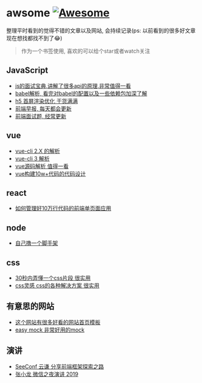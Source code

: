 # awsome [![Awesome](https://cdn.rawgit.com/sindresorhus/awesome/d7305f38d29fed78fa85652e3a63e154dd8e8829/media/badge.svg)](https://github.com/sindresorhus/awesome)
整理平时看到的觉得不错的文章以及网站, 会持续记录(ps: 以前看到的很多好文章现在想找都找不到了:joy:)

> 作为一个书签使用, 喜欢的可以给个star或者watch关注


## JavaScript
- [js的面试宝典,讲解了很多api的原理,非常值得一看](https://yuchengkai.cn/docs/frontend/#%E5%86%85%E7%BD%AE%E7%B1%BB%E5%9E%8B)
- [babel解析, 看完对babel的配置以及一些依赖包加深了解](https://github.com/sunyongjian/blog/issues/30)
- [h5 首屏渲染优化 干货满满](https://juejin.im/post/5c3ff18b6fb9a04a0a5f76aa)
- [前端早报, 每天都会更新](https://wubaiqing.github.io/zaobao/)
- [前端面试题, 经常更新](https://finget.github.io/2019/01/15/interview-questions/)

## vue
- [vue-cli 2.X 的解析](https://juejin.im/post/5b2872516fb9a00e8626e34f)
- [vue-cli 3 解析](https://juejin.im/post/5bdec6e8e51d4505327a8952)
- [vue源码解析 值得一看](http://hcysun.me/vue-design/)
- [vue构建10w+代码的代码设计](https://juejin.im/post/5b29c3bde51d45588d4d7110)

## react
- [如何管理好10万行代码的前端单页面应用](https://juejin.im/post/59cb0d0b5188257e876a2d27)

## node
- [自己撸一个脚手架](https://segmentfault.com/a/1190000006190814)

## css
- [30秒内弄懂一个css片段 很实用](http://caibaojian.com/30-seconds-of-css/)
- [css灵感 css的各种解决方案 很实用](https://chokcoco.github.io/CSS-Inspiration/#/./layout/flex-waterfalls-flow)

## 有意思的网站
- [这个网站有很多好看的网站首页模板](https://cruip.com/)
- [easy mock 非常好用的mock](https://easy-mock.com/login)

## 演讲
- [SeeConf 云谦 分享前端框架探索之路](https://www.bilibili.com/video/av40319780/?share_source=weixin&ts=1547048467&share_medium=iphone&bbid=4ff683806444b991b63461161a27f1c3)
- [张小龙 微信之夜演讲 2019](https://www.ifanr.com/1160383)
